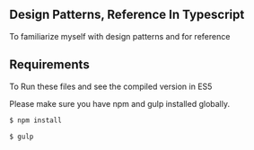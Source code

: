 ## Design Patterns, Reference In Typescript

To familiarize myself with design patterns and for reference

## Requirements

To Run these files and see the compiled version in ES5

Please make sure you have npm and gulp installed globally.

```sh
$ npm install 
```

```sh
$ gulp
```

